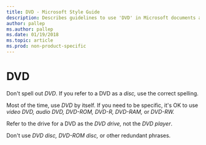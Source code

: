 ```yaml
---
title: DVD - Microsoft Style Guide
description: Describes guidelines to use 'DVD' in Microsoft documents and provides alternate examples.
author: pallep
ms.author: pallep
ms.date: 01/19/2018
ms.topic: article
ms.prod: non-product-specific
---
```


# DVD

Don't spell out *DVD*. If you refer to a DVD as a *disc,* use the correct spelling.

Most of the time, use *DVD* by itself. If you need to be specific, it's OK to use *video DVD, audio DVD, DVD-ROM, DVD-R, DVD-RAM,* or *DVD-RW.* 

Refer to the drive for a DVD as the *DVD drive,* not the *DVD player*. 

Don't use *DVD disc,* *DVD-ROM disc,* or other redundant phrases.
